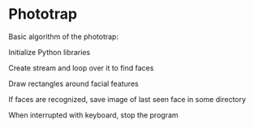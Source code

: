 # Phototrap
Basic algorithm of the phototrap:


Initialize Python libraries


Create stream and loop over it to find faces


Draw rectangles around facial features


If faces are recognized, save image of last seen face in some directory 


When interrupted with keyboard, stop the program
